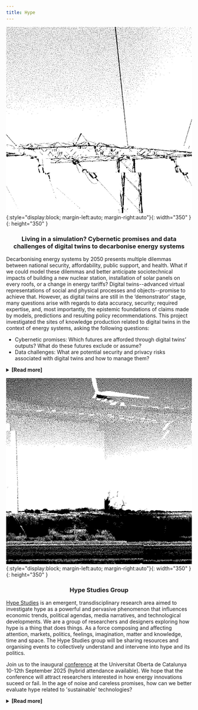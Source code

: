 ```yaml
---
title: Hype
---
```


![Hype-1](assets/img/energy-hype1.gif){:style="display:block; margin-left:auto; margin-right:auto"}{: width="350" }{: height="350" }


<h3> <p style="text-align: center;"> Living in a simulation? Cybernetic promises and data challenges of digital twins to decarbonise energy systems </p> </h3> 

Decarbonising energy systems by 2050 presents multiple dilemmas between national security, affordability, public support, and health. What if we could model these dilemmas and better anticipate sociotechnical impacts of building a new nuclear station, installation of solar panels on every roofs, or a change in energy tariffs? Digital twins--advanced virtual representations of social and physical processes and objects--promise to achieve that. However, as digital twins are still in the ‘demonstrator’ stage, many questions arise with regards to data accuracy, security; required expertise, and, most importantly, the epistemic foundations of claims made by models, predictions and resulting policy recommendations. This project investigated the sites of knowledge production related to digital twins in the context of energy systems, asking the following questions:
<ul>
  <li>Cybernetic promises: Which futures are afforded through digital twins’ outputs? What do these futures exclude or assume?</li>
  <li>Data challenges: What are potential security and privacy risks associated with digital twins and how to manage them?</li>
</ul>

<details>
  <summary><strong>[Read more]</strong></summary>
  <p>
  <p><strong>Main findings:</strong></p>

  <br>
<div style="text-align: center; position: relative; margin: 2em 0;">
  <hr style="border: none; border-top: 1px solid #ccc; margin: 0;">
  <span style="position: absolute; top: -0.7em; left: 50%; transform: translateX(-50%); background: #f6f6f6; padding: 0 0.5em;">***</span>
</div>
 <p><strong>Policy Recommendations:</strong></p>
  <br>
<div style="text-align: center; position: relative; margin: 2em 0;">
  <hr style="border: none; border-top: 1px solid #ccc; margin: 0;">
  <span style="position: absolute; top: -0.7em; left: 50%; transform: translateX(-50%); background: #f6f6f6; padding: 0 0.5em;">***</span>
</div>
<p><strong>Project team:</strong> Dr Ola Michalec (Fellow)</p>
<div style="text-align: center; position: relative; margin: 2em 0;">
  <hr style="border: none; border-top: 1px solid #ccc; margin: 0;">
  <span style="position: absolute; top: -0.7em; left: 50%; transform: translateX(-50%); background: #f6f6f6; padding: 0 0.5em;">***</span>
</div>
<p><strong>Outputs:</strong></p>
<ul>
  <li><strong>Peer-reviewed journal article:</strong> "Models vs infrastructures? On the role of digital twins’ hype in anticipating the governance of the UK energy industry”. In Environmental Science and Policy (Special Issue on twin transitions). 2025. By Michalec, O.. <a href="https://doi.org/10.1016/j.envsci.2025.104041">Full text</a></li>
  <li><strong>Webinar:</strong> "Developing digital twins in the energy industry". In Value in Energy Data, Energy Systems Catapult webinar. 2025. By Michalec, O.. <a href="https://www.youtube.com/watch?v=m7YmwzSdXxM&t=2144s&ab_channel=EnergySystemsCatapult">Full video</a></li>
</ul>

<!DOCTYPE html>
<html>
  <head>
   <title>Developing Digital Twin in the Energy Industry</title>
  </head>
  <body>
    <h1>Developing Digital Twin in the Energy Industry</h1>
<iframe width="560" height="315" src="https://www.youtube.com/embed/m7YmwzSdXxM?si=8A-K8rTlOR-fIygD" title="YouTube video player" frameborder="0" allow="accelerometer; autoplay; clipboard-write; encrypted-media; gyroscope; picture-in-picture; web-share" referrerpolicy="strict-origin-when-cross-origin" allowfullscreen></iframe>
  </body>
</html>

  </p>
  </details>

  ![Hype-2](assets/img/energy-hype2.gif){:style="display:block; margin-left:auto; margin-right:auto"}{: width="350" }{: height="350" }

  <h3> <p style="text-align: center;"> Hype Studies Group </p> </h3> 

[Hype Studies](https://hypestudies.org/) is an emergent, transdisciplinary research area aimed to investigate hype as a powerful and pervasive phenomenon that influences economic trends, political agendas, media narratives, and technological developments. We are a group of researchers and designers exploring how hype is a thing that does things. As a force composing and affecting attention, markets, politics, feelings, imagination, matter and knowledge, time and space. The Hype Studies group will be sharing resources and organising events to collectively understand and intervene into hype and its politics.

Join us to the inaugural [conference](https://hypestudies.org/conference) at the Universitat Oberta de Catalunya 10-12th September 2025 (hybrid attendance available). We hope that the conference will attract researchers interested in how energy innovations suceed or fail. In the age of noise and careless promises, how can we better evaluate hype related to 'sustainable' technologies?


  <details>
   <summary><strong>[Read more]</strong></summary>
  <p>
  <p><strong>Conference:</strong></p>
<div style="text-align: center; position: relative; margin: 2em 0;">
  <hr style="border: none; border-top: 1px solid #ccc; margin: 0;">
  <span style="position: absolute; top: -0.7em; left: 50%; transform: translateX(-50%); background: #f6f6f6; padding: 0 0.5em;">***</span>
</div>
  <p><strong>Commissioned artwork</strong></p>
  <br>
<div style="text-align: center; position: relative; margin: 2em 0;">
  <hr style="border: none; border-top: 1px solid #ccc; margin: 0;">
  <span style="position: absolute; top: -0.7em; left: 50%; transform: translateX(-50%); background: #f6f6f6; padding: 0 0.5em;">***</span>
</div>
<p><strong>Project team:</strong> Andreu Belsunces Gonçalves, Wenzel Mehnert, Vassilis Galanos, Dani Shanley, Jascha Bareis, Pierre Depaz, Isa Luiten, Ola Michalec </p>
<div style="text-align: center; position: relative; margin: 2em 0;">
  <hr style="border: none; border-top: 1px solid #ccc; margin: 0;">
  <span style="position: absolute; top: -0.7em; left: 50%; transform: translateX(-50%); background: #f6f6f6; padding: 0 0.5em;">***</span>
</div>
<p><strong>Outputs:</strong></p>
<ul>
  <li><strong>type:</strong> "referece". <a href="link">Full text</a></li>
</ul>


  </p>
  </details>
  
